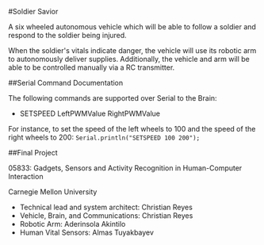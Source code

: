 #Soldier Savior

A six wheeled autonomous vehicle which will be able to follow a soldier and respond to the soldier being injured. 

When the soldier's vitals indicate danger, the vehicle will use its robotic arm to autonomously deliver supplies. Additionally, the vehicle and arm will be able to be controlled manually via a RC transmitter.

##Serial Command Documentation

The following commands are supported over Serial to the Brain:

* SETSPEED LeftPWMValue RightPWMValue 

For instance, to set the speed of the left wheels to 100 and the speed of the right wheels to 200: `Serial.println("SETSPEED 100 200");`

##Final Project

05833: Gadgets, Sensors and Activity Recognition in Human-Computer Interaction

Carnegie Mellon University

* Technical lead and system architect: Christian Reyes
* Vehicle, Brain, and Communications: Christian Reyes
* Robotic Arm: Aderinsola Akintilo
* Human Vital Sensors: Almas Tuyakbayev